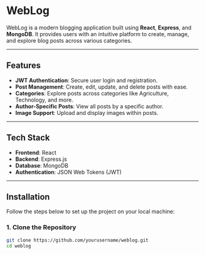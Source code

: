 # WebLog

WebLog is a modern blogging application built using **React**, **Express**, and **MongoDB**. It provides users with an intuitive platform to create, manage, and explore blog posts across various categories.

---

## Features

- **JWT Authentication**: Secure user login and registration.
- **Post Management**: Create, edit, update, and delete posts with ease.
- **Categories**: Explore posts across categories like Agriculture, Technology, and more.
- **Author-Specific Posts**: View all posts by a specific author.
- **Image Support**: Upload and display images within posts.

---

## Tech Stack

- **Frontend**: React
- **Backend**: Express.js
- **Database**: MongoDB
- **Authentication**: JSON Web Tokens (JWT)

---

## Installation

Follow the steps below to set up the project on your local machine:

### 1. Clone the Repository

```bash
git clone https://github.com/yourusername/weblog.git
cd weblog
